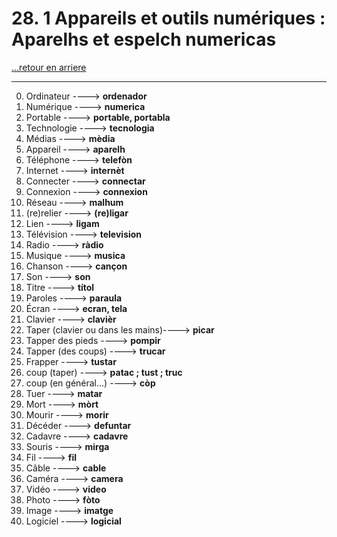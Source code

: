 # 28. 1 Appareils et outils numériques : Aparelhs et espelch numericas

[...retour en arriere](../../../menu_fiches.md)

---

0. Ordinateur  ----> **ordenador**
1. Numérique ----> **numerica**
2. Portable ----> **portable, portabla**
3. Technologie ----> **tecnologia**
4. Médias ----> **mèdia**
5. Appareil ----> **aparelh**
6.  Téléphone   ----> **telefòn**
7.  Internet  ----> **internèt**
8.  Connecter ----> **connectar**
9.  Connexion ----> **connexion**
10. Réseau ----> **malhum**
11. (re)relier  ----> **(re)ligar**
12. Lien ----> **ligam**
13. Télévision  ----> **television**
14. Radio ----> **ràdio**
16. Musique ----> **musica**
17. Chanson ----> **cançon**
18. Son  ----> **son**
19. Titre ----> **títol**
20. Paroles   ----> **paraula**
21. Écran   ----> **ecran, tela**
22. Clavier ----> **clavièr**
23. Taper (clavier ou dans les mains)----> **picar**
24. Tapper des pieds ----> **pompir**
25. Tapper (des coups) ----> **trucar**
26. Frapper ----> **tustar**
27. coup (taper) ----> **patac ; tust ; truc**
28. coup (en général...) ----> **còp**
29. Tuer ----> **matar**
30. Mort ----> **mòrt**
31. Mourir   ----> **morir**
32. Décéder ----> **defuntar**
33. Cadavre ----> **cadavre**
34. Souris ----> **mirga**
35. Fil ----> **fil**
36. Câble  ----> **cable**
38. Caméra   ----> **camera**
39. Vidéo   ----> **video**
39. Photo ----> **fòto**
40. Image ----> **imatge**
41. Logiciel   ----> **logicial**